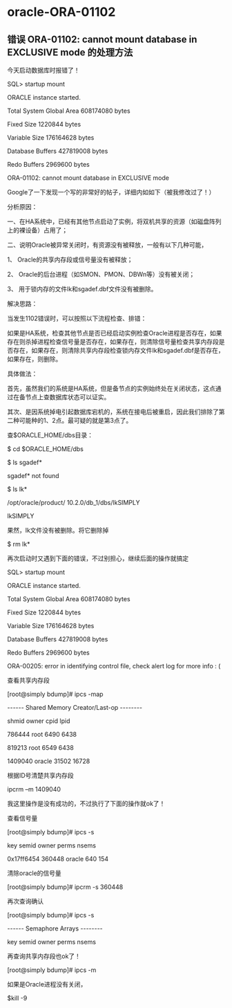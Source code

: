 # oracle-ORA-01102
错误 ORA-01102: cannot mount database in EXCLUSIVE mode 的处理方法
-----------------------
今天启动数据库时报错了！

SQL> startup mount        

ORACLE instance started.

 

Total System Global Area  608174080 bytes

Fixed Size                 1220844 bytes

Variable Size            176164628 bytes

Database Buffers      427819008 bytes

Redo Buffers             2969600 bytes

ORA-01102: cannot mount database in EXCLUSIVE mode

 

Google了一下发现一个写的非常好的帖子，详细内如如下（被我修改过了！）

 

分析原因：

一、在HA系统中，已经有其他节点启动了实例，将双机共享的资源（如磁盘阵列上的裸设备）占用了；

 

二、说明Oracle被异常关闭时，有资源没有被释放，一般有以下几种可能，

1、 Oracle的共享内存段或信号量没有被释放；

2、 Oracle的后台进程（如SMON、PMON、DBWn等）没有被关闭；

3、 用于锁内存的文件lk<sid>和sgadef<sid>.dbf文件没有被删除。

 

解决思路：

当发生1102错误时，可以按照以下流程检查、排错：

如果是HA系统，检查其他节点是否已经启动实例检查Oracle进程是否存在，如果存在则杀掉进程检查信号量是否存在，如果存在，则清除信号量检查共享内存段是否存在，如果存在，则清除共享内存段检查锁内存文件lk<sid>和sgadef<sid>.dbf是否存在，如果存在，则删除。
 

具体做法：

首先，虽然我们的系统是HA系统，但是备节点的实例始终处在关闭状态，这点通过在备节点上查数据库状态可以证实。

其次、是因系统掉电引起数据库宕机的，系统在接电后被重启，因此我们排除了第二种可能种的1、2点。最可疑的就是第3点了。

查$ORACLE_HOME/dbs目录：

$ cd $ORACLE_HOME/dbs

$ ls sgadef*

sgadef* not found

$ ls lk*

/opt/oracle/product/ 10.2.0/db_1/dbs/lkSIMPLY

lkSIMPLY

果然，lk<sid>文件没有被删除。将它删除掉

$ rm lk*

 

再次启动时又遇到下面的错误，不过别担心，继续后面的操作就搞定

SQL> startup mount

ORACLE instance started.

 

Total System Global Area  608174080 bytes

Fixed Size    1220844 bytes

Variable Size     176164628 bytes

Database Buffers      427819008 bytes

Redo Buffers    2969600 bytes

ORA-00205: error in identifying control file, check alert log for more info   : (

 

查看共享内存段

[root@simply bdump]# ipcs -map

 

------ Shared Memory Creator/Last-op --------

shmid   owner  cpid    lpid

786444  root    6490   6438

819213  root    6549   6438

1409040 oracle   31502  16728

根据ID号清楚共享内存段

ipcrm –m 1409040

我这里操作是没有成功的，不过执行了下面的操作就ok了！

 

查看信号量

[root@simply bdump]# ipcs -s

 

key       semid      owner   perms    nsems

0x17ff6454 360448     oracle    640     154

 

清除oracle的信号量

[root@simply bdump]# ipcrm -s 360448

 

再次查询确认

[root@simply bdump]# ipcs -s

 

------ Semaphore Arrays --------

key  semid  owner  perms   nsems

 

再查询共享内存段也ok了！

[root@simply bdump]# ipcs -m

 

如果是Oracle进程没有关闭，

$kill -9 <PID>
